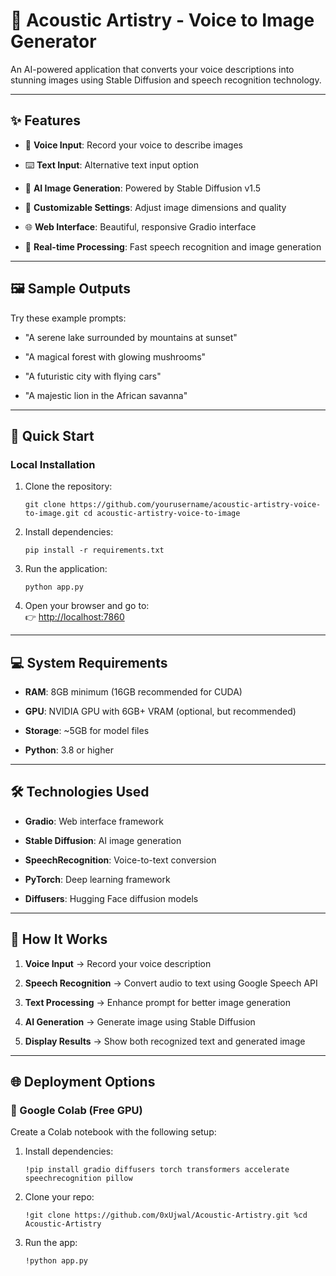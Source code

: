 🎨 Acoustic Artistry - Voice to Image Generator
===============================================

An AI-powered application that converts your voice descriptions into stunning images using Stable Diffusion and speech recognition technology.

* * * * *

✨ Features
----------

-   🎤 **Voice Input**: Record your voice to describe images

-   ⌨️ **Text Input**: Alternative text input option

-   🎨 **AI Image Generation**: Powered by Stable Diffusion v1.5

-   🔧 **Customizable Settings**: Adjust image dimensions and quality

-   🌐 **Web Interface**: Beautiful, responsive Gradio interface

-   🚀 **Real-time Processing**: Fast speech recognition and image generation

* * * * *

🖼️ Sample Outputs
------------------

Try these example prompts:

-   "A serene lake surrounded by mountains at sunset"

-   "A magical forest with glowing mushrooms"

-   "A futuristic city with flying cars"

-   "A majestic lion in the African savanna"

* * * * *

🚀 Quick Start
--------------

### Local Installation

1.  Clone the repository:

    `git clone https://github.com/yourusername/acoustic-artistry-voice-to-image.git
    cd acoustic-artistry-voice-to-image`

2.  Install dependencies:

    `pip install -r requirements.txt`

3.  Run the application:

    `python app.py`

4.  Open your browser and go to:\
    👉 <http://localhost:7860>

* * * * *

💻 System Requirements
----------------------

-   **RAM**: 8GB minimum (16GB recommended for CUDA)

-   **GPU**: NVIDIA GPU with 6GB+ VRAM (optional, but recommended)

-   **Storage**: ~5GB for model files

-   **Python**: 3.8 or higher

* * * * *

🛠️ Technologies Used
---------------------

-   **Gradio**: Web interface framework

-   **Stable Diffusion**: AI image generation

-   **SpeechRecognition**: Voice-to-text conversion

-   **PyTorch**: Deep learning framework

-   **Diffusers**: Hugging Face diffusion models

* * * * *

🎯 How It Works
---------------

1.  **Voice Input** → Record your voice description

2.  **Speech Recognition** → Convert audio to text using Google Speech API

3.  **Text Processing** → Enhance prompt for better image generation

4.  **AI Generation** → Generate image using Stable Diffusion

5.  **Display Results** → Show both recognized text and generated image

* * * * *

🌐 Deployment Options
---------------------

### 🔹 Google Colab (Free GPU)

Create a Colab notebook with the following setup:

1. Install dependencies:
   
   `!pip install gradio diffusers torch transformers accelerate speechrecognition pillow`

2. Clone your repo:
   
   `!git clone https://github.com/0xUjwal/Acoustic-Artistry.git
     %cd Acoustic-Artistry`

3. Run the app:

   `!python app.py`
